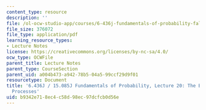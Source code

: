 ```yaml
---
content_type: resource
description: ''
file: /ol-ocw-studio-app/courses/6-436j-fundamentals-of-probability-fall-2018/b9342e718ec4c58d98ec97dcfcb0d56e_MIT6_436JF18_lec20.pdf
file_size: 376072
file_type: application/pdf
learning_resource_types:
- Lecture Notes
license: https://creativecommons.org/licenses/by-nc-sa/4.0/
ocw_type: OCWFile
parent_title: Lecture Notes
parent_type: CourseSection
parent_uid: a004b473-a942-78b5-04a5-99ccf29d9f01
resourcetype: Document
title: '6.436J / 15.085J Fundamentals of Probability, Lecture 20: The Basics of Stochastic
  Processes'
uid: b9342e71-8ec4-c58d-98ec-97dcfcb0d56e
---
```


